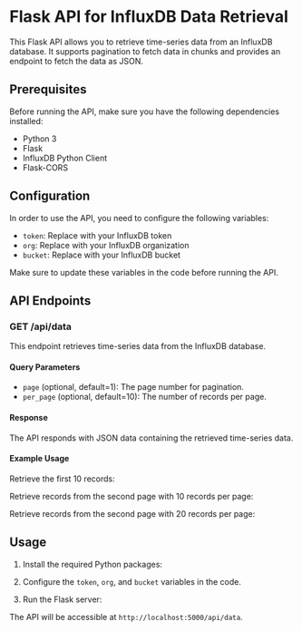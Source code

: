 # Flask API for InfluxDB Data Retrieval

This Flask API allows you to retrieve time-series data from an InfluxDB database. It supports pagination to fetch data in chunks and provides an endpoint to fetch the data as JSON.

## Prerequisites

Before running the API, make sure you have the following dependencies installed:

- Python 3
- Flask
- InfluxDB Python Client
- Flask-CORS

## Configuration

In order to use the API, you need to configure the following variables:

- `token`: Replace with your InfluxDB token
- `org`: Replace with your InfluxDB organization
- `bucket`: Replace with your InfluxDB bucket

Make sure to update these variables in the code before running the API.

## API Endpoints

### GET /api/data

This endpoint retrieves time-series data from the InfluxDB database.

#### Query Parameters

- `page` (optional, default=1): The page number for pagination.
- `per_page` (optional, default=10): The number of records per page.

#### Response

The API responds with JSON data containing the retrieved time-series data.

#### Example Usage

Retrieve the first 10 records:

Retrieve records from the second page with 10 records per page:

Retrieve records from the second page with 20 records per page:

## Usage

1. Install the required Python packages:

2. Configure the `token`, `org`, and `bucket` variables in the code.

3. Run the Flask server:

The API will be accessible at `http://localhost:5000/api/data`.
